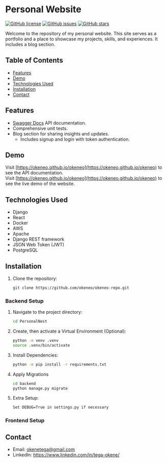 # Personal Website

[![GitHub license](https://img.shields.io/badge/license-MIT-blue.svg)](https://github.com/okeneo/okeneo-repo/blob/master/LICENSE)
[![GitHub issues](https://img.shields.io/github/issues/okeneo/okeneo-repo.svg)](https://github.com/okeneo/okeneo-repo/issues)
[![GitHub stars](https://img.shields.io/github/stars/okeneo/okeneo-repo.svg)](https://github.com/okeneo/okeneo-repo/stargazers)

Welcome to the repository of my personal website. This site serves as a portfolio and a place to showcase my projects, skills, and experiences. It includes a blog section.

## Table of Contents

- [Features](#features)
- [Demo](#demo)
- [Technologies Used](#technologies-used)
- [Installation](#installation)
- [Contact](#contact)

## Features

- [Swagger Docs](https://okeneo.github.io/okeneo) API documentation.
- Comprehensive unit tests.
- Blog section for sharing insights and updates.
  - Includes signup and login with token authentication.

## Demo

Visit [https://okeneo.github.io/okeneo](https://okeneo.github.io/okeneo) to see the API documentation.  
Visit [https://okeneo.github.io/okeneo](https://okeneo.github.io/okeneo) to see the live demo of the website.

## Technologies Used

- Django
- React
- Docker
- AWS
- Apache
- Django REST framework
- JSON Web Token (JWT)
- PostgreSQL

## Installation

1. Clone the repository:

   ```bash
   git clone https://github.com/okeneo/okeneo-repo.git
   ```

### Backend Setup

1. Navigate to the project directory:

    ```bash
    cd PersonalNest
    ```
2. Create, then activate a Virtual Environment (Optional):

    ```bash
    python -m venv .venv
    source .venv/bin/activate
    ```

3. Install Dependencies:

    ```bash
    python -m pip install -r requirements.txt
    ```

4. Apply Migrations

    ```bash
    cd backend
    python manage.py migrate
    ```

5. Extra Setup:

    ```bash
    Set DEBUG=True in settings.py if necessary
    ```

### Frontend Setup

## Contact
- Email: okenetega@gmail.com
- LinkedIn: https://www.linkedin.com/in/tega-okene/
